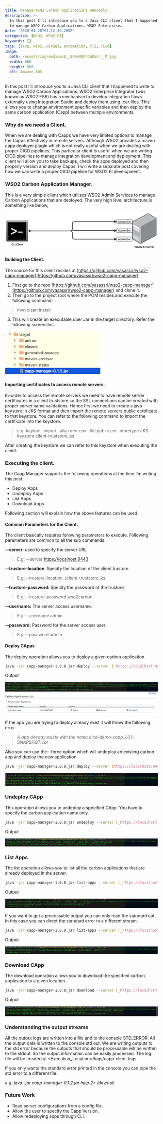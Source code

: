 ```yaml
---
title: Manage WSO2 Carbon Applications Remotely.
description: >-
  In this post I’ll introduce you to a Java CLI client that I happened to write
  to manage WSO2 Carbon Applications. WSO2 Enterprise…
date: '2020-04-28T04:12:19.205Z'
categories: [WSO2, WSO2 EI]
keywords: []
tags: [java, wso2, wso2ei, automation, cli, cicd]
image:
  path: /assets/img/medium/0__8O9s0QCFdnDabr__M.jpg
  width: 800
  height: 500
  alt: Amazon AWS
---
```

In this post I’ll introduce you to a Java CLI client that I happened to write to manage WSO2 Carbon Applications. WSO2 Enterprise Integrator (was known as WSO2 ESB) has a mechanism to develop integration flows externally using Integration Studio and deploy them using .car files. This allows you to change environment specific variables and then deploy the same carbon application (Capp) between multiple environments.

### Why do we need a Client.

When we are dealing with Capps we have very limited options to manage the Capps effectively in remote servers. Although WSO2 provides a maven capp deployer plugin which is not really useful when we are dealing with proper CICD pipelines. This particular client is useful when we are writing CICD pipelines to manage integration development and deployment. This client will allow you to take backups, check the apps deployed and then properly version and deploy Capps. I will write a separate post covering how we can write a proper CICD pipeline for WSO2 EI development.

### WSO2 Carbon Application Manager.

This is a very simple client which utilizes WSO2 Admin Services to manage Carbon Applications that are deployed. The very high level architecture is something like below,

![](/assets/img/medium/0__JdmtoHy5p16DSpm9.jpg)

#### Building the Client.

The source for this client resides at [https://github.com/yasassri/wso2-capp-manager](https://github.com/yasassri/wso2-capp-manager).

1.  First go to the repo [https://github.com/yasassri/wso2-capp-manager](https://github.com/yasassri/wso2-capp-manager) and clone it.
2.  Then go to the project root where the POM resides and execute the following command.

> mvn clean install

3. This will create an executable uber Jar in the target directory. Refer the following screenshot.

![](/assets/img/medium/0__kY7tBfAl2foTpnQb.jpg)

#### Importing certificates to access remote servers.

In-order to access the remote servers we need to have remote server certificates in a client truststore so the SSL connections can be created with proper server name validations. Hence first we need to create a java keystore in JKS format and then import the remote servers public certificate to that keystore. You can refer to the following command to import the certificate into the keystore.

> e.g: keytool -import -alias dev-env -file public.cer -storetype JKS -keystore client-truststore.jks

After creating the keystore we can refer to this keystore when executing the client.

### Executing the client.

The Capp Manager supports the following operations at the time I’m writing this post.

*   Deploy Apps
*   Undeploy Apps
*   List Apps
*   Download Apps

Following section will explain how the above features can be used.

#### Common Parameters for the Client.

The client basically requires following parameters to execute. Following parameters are common to all the sub commands.

**--server**: used to specify the server URL

> E.g: --server [https://localhost:9443](https://localhost:9443)

**--trustore-location**: Specify the location of the client trustore.

> E.g: --trustore-location ./client-truststore.jks

**--trustore-password:** Specify the password of the trustore

> E.g: --trustore-password wso2carbon

**--username:** The server access username.

> E.g: --username admin

**--password:** Password for the server access user.

> E.g: --password admin

#### Deploy CApps

The deploy operation allows you to deploy a given carbon application.

```sh
java -jar capp-manager-1.0.0.jar deploy --server [_https://localhost:9443_](https://localhost:9443) --trustore-location ./client-truststore.jks --trustore-password wso2carbon --username admin --password admin --file ./cicd-demo-capp_1.0.1-SNAPSHOT.car
```

Output

![](/assets/img/medium/0____clu4KGHpxnuQjAm.jpg)
![](/assets/img/medium/0__acxB8lRozmF4zJNr.jpg)

If the app you are trying to deploy already exist it will throw the following error.

> _A app already exists with the name cicd-demo-capp\_1.0.1-SNAPSHOT.car_

Also you can use the --force option which will undeploy an existing carbon app and deploy the new application.

```sh
java -jar capp-manager-1.0.0.jar deploy --server [https://localhost:9443](https://localhost:9443) --trustore-location ./client-truststore.jks --trustore-password wso2carbon --username admin --password admin --file ./cicd-demo-capp_1.0.1-SNAPSHOT.car --force
```
![](/assets/img/medium/0__kJuXoF9GgkZ64vOO.jpg)

### Undeploy CApp

This operation allows you to undeploy a specified CApp. You have to specify the carbon application name only.

```sh
java -jar capp-manager-1.0.0.jar undeploy --server [_https://localhost:9443_](https://localhost:9443) --trustore-location ./client-truststore.jks --trustore-password wso2carbon --username admin --password admin --app-name cicd-demo-capp
```

Output

![](/assets/img/medium/0__wDGolhx3L7vj7SQi.jpg)

### List Apps

The list operation allows you to list all the carbon applications that are already deployed in the server.

```sh
java -jar capp-manager-1.0.0.jar list-apps --server [_https://localhost:9443_](https://localhost:9443) --trustore-location ./security/client-truststore.jks --trustore-password wso2carbon --username admin --password admi
```

Output

![](/assets/img/medium/0__5tf__jJOXR707PdaW.jpg)

If you want to get a processable output you can only read the standard out. In this case you can direct the standard error to a different stream.

```sh
java -jar capp-manager-1.0.0.jar list-apps --server [_https://localhost:9443_](https://localhost:9443) --trustore-location ./client-truststore.jks --trustore-password wso2carbon --username admin --password admin 2> /dev/null
```

Output

![](/assets/img/medium/0__x0WvF1D__jp8vq5mY.jpg)

### Download CApp

The download operation allows you to download the specified carbon application to a given location.

```sh
java -jar capp-manager-1.0.0.jar download --server [_https://localhost:9443_](https://localhost:9443) --trustore-location ./client-truststore.jks --trustore-password wso2carbon --username admin --password admin --app-name cicd-demo-capp --destination ./
```

Output

![](/assets/img/medium/0__qt1cQQm0o2HaulLC.jpg)

### Understanding the output streams

All the output logs are written into a file and to the console STD\_ERROR. All the output data is written to the console std out. We are writing outputs to the std error because the outputs that should be processable will be written to the stdout. So the output information can be easily processed. The log file will be created at <Execution\_Location>/logs/capp-client.logs

If you only wants the standard error printed in the console you can pipe the std error to a different file.

_e.g: java -jar capp-manager-0.1.2.jar help 2> /dev/null_

### Future Work

*   Read server configurations from a config file.
*   Allow the user to specify the Capp Version.
*   Allow redeploying apps through CLI.